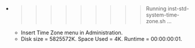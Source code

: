 * >>>>>>>>> Running inst-std-system-time-zone.sh ...
  * Insert Time Zone menu in Administration.
  * Disk size = 5825572K. Space Used = 4K. Runtime = 00:00:00:01.
